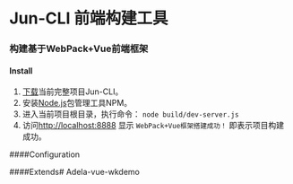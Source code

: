 # Jun-CLI 前端构建工具
### 构建基于WebPack+Vue前端框架
#### Install
1. [下载](https://codeload.github.com/qulongjun/Jun-CLI/zip/master "下载")当前完整项目Jun-CLI。
1. 安装[Node.js](https://nodejs.org "Node.js")包管理工具NPM。
1. 进入当前项目根目录，执行命令：
`node build/dev-server.js`
1. 访问[http://localhost:8888](http://localhost:8888) 显示 `WebPack+Vue框架搭建成功！` 即表示项目构建成功。

####Configuration


####Extends# Adela-vue-wkdemo
